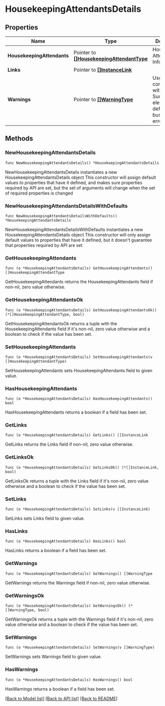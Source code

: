 # HousekeepingAttendantsDetails

## Properties

Name | Type | Description | Notes
------------ | ------------- | ------------- | -------------
**HousekeepingAttendants** | Pointer to [**[]HousekeepingAttendantType**](HousekeepingAttendantType.md) | Housekeeping Attendant Information. | [optional] 
**Links** | Pointer to [**[]InstanceLink**](InstanceLink.md) |  | [optional] 
**Warnings** | Pointer to [**[]WarningType**](WarningType.md) | Used in conjunction with the Success element to define a business error. | [optional] 

## Methods

### NewHousekeepingAttendantsDetails

`func NewHousekeepingAttendantsDetails() *HousekeepingAttendantsDetails`

NewHousekeepingAttendantsDetails instantiates a new HousekeepingAttendantsDetails object
This constructor will assign default values to properties that have it defined,
and makes sure properties required by API are set, but the set of arguments
will change when the set of required properties is changed

### NewHousekeepingAttendantsDetailsWithDefaults

`func NewHousekeepingAttendantsDetailsWithDefaults() *HousekeepingAttendantsDetails`

NewHousekeepingAttendantsDetailsWithDefaults instantiates a new HousekeepingAttendantsDetails object
This constructor will only assign default values to properties that have it defined,
but it doesn't guarantee that properties required by API are set

### GetHousekeepingAttendants

`func (o *HousekeepingAttendantsDetails) GetHousekeepingAttendants() []HousekeepingAttendantType`

GetHousekeepingAttendants returns the HousekeepingAttendants field if non-nil, zero value otherwise.

### GetHousekeepingAttendantsOk

`func (o *HousekeepingAttendantsDetails) GetHousekeepingAttendantsOk() (*[]HousekeepingAttendantType, bool)`

GetHousekeepingAttendantsOk returns a tuple with the HousekeepingAttendants field if it's non-nil, zero value otherwise
and a boolean to check if the value has been set.

### SetHousekeepingAttendants

`func (o *HousekeepingAttendantsDetails) SetHousekeepingAttendants(v []HousekeepingAttendantType)`

SetHousekeepingAttendants sets HousekeepingAttendants field to given value.

### HasHousekeepingAttendants

`func (o *HousekeepingAttendantsDetails) HasHousekeepingAttendants() bool`

HasHousekeepingAttendants returns a boolean if a field has been set.

### GetLinks

`func (o *HousekeepingAttendantsDetails) GetLinks() []InstanceLink`

GetLinks returns the Links field if non-nil, zero value otherwise.

### GetLinksOk

`func (o *HousekeepingAttendantsDetails) GetLinksOk() (*[]InstanceLink, bool)`

GetLinksOk returns a tuple with the Links field if it's non-nil, zero value otherwise
and a boolean to check if the value has been set.

### SetLinks

`func (o *HousekeepingAttendantsDetails) SetLinks(v []InstanceLink)`

SetLinks sets Links field to given value.

### HasLinks

`func (o *HousekeepingAttendantsDetails) HasLinks() bool`

HasLinks returns a boolean if a field has been set.

### GetWarnings

`func (o *HousekeepingAttendantsDetails) GetWarnings() []WarningType`

GetWarnings returns the Warnings field if non-nil, zero value otherwise.

### GetWarningsOk

`func (o *HousekeepingAttendantsDetails) GetWarningsOk() (*[]WarningType, bool)`

GetWarningsOk returns a tuple with the Warnings field if it's non-nil, zero value otherwise
and a boolean to check if the value has been set.

### SetWarnings

`func (o *HousekeepingAttendantsDetails) SetWarnings(v []WarningType)`

SetWarnings sets Warnings field to given value.

### HasWarnings

`func (o *HousekeepingAttendantsDetails) HasWarnings() bool`

HasWarnings returns a boolean if a field has been set.


[[Back to Model list]](../README.md#documentation-for-models) [[Back to API list]](../README.md#documentation-for-api-endpoints) [[Back to README]](../README.md)



